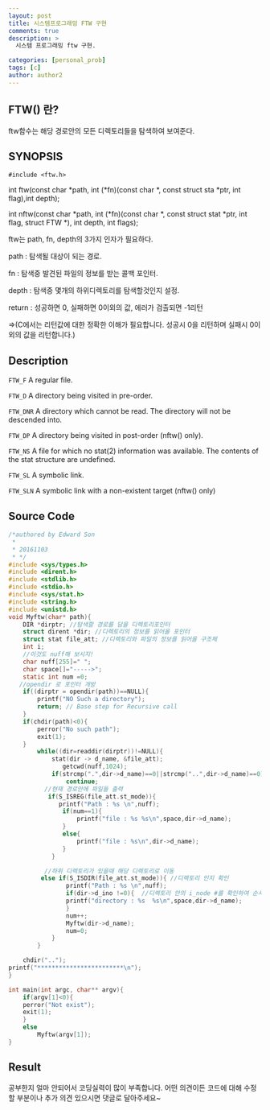```yaml
---
layout: post
title: 시스템프로그래밍 FTW 구현
comments: true
description: >
  시스템 프로그래밍 ftw 구현.

categories: [personal_prob]
tags: [c]
author: author2
---
```

## FTW() 란?

ftw함수는 해당 경로안의 모든 디렉토리들을 탐색하여 보여준다.
## SYNOPSIS


`#include <ftw.h>`

int ftw(const char *path, int (*fn)(const char *, const struct sta *ptr, int flag),int depth);

int nftw(const char *path, int (*fn)(const char *, const struct stat *ptr, int flag, struct FTW *), int depth, int flags);

ftw는 path, fn, depth의 3가지 인자가 필요하다.

path : 탐색될 대상이 되는 경로.

fn : 탐색중 발견된 파일의 정보를 받는 콜백 포인터.

depth : 탐색중 몇개의 하위디렉토리를 탐색할것인지 설정.

return : 성공하면 0, 실패하면 0이외의 값, 에러가 검출되면 -1리턴

=>(C에서는 리턴값에 대한 정확한 이해가 필요합니다. 성공시 0을 리턴하며 실패시 0이외의 값을 리턴합니다.)

## Description
`FTW_F`  A regular file.

`FTW_D`    A directory being visited in pre-order.

`FTW_DNR`  A directory which cannot be read. The directory will not be descended into.

`FTW_DP`  A directory being visited in post-order (nftw() only).

`FTW_NS`   A file for which no stat(2) information was available.  The contents of the stat structure are undefined.

`FTW_SL`  A symbolic link.

`FTW_SLN` A symbolic link with a non-existent target (nftw() only)

## Source Code

```c
/*authored by Edward Son
 * 
 * 20161103
 * */
#include <sys/types.h>
#include <dirent.h>
#include <stdlib.h>
#include <stdio.h>
#include <sys/stat.h>
#include <string.h>
#include <unistd.h>
void Myftw(char* path){
    DIR *dirptr; //탐색할 경로를 담을 디렉토리포인터
    struct dirent *dir; //디렉토리의 정보를 읽어올 포인터
    struct stat file_att; //디렉토리와 파일의 정보를 읽어올 구조체
    int i;
    //이것도 nuff해 보시지!
    char nuff[255]=" ";
    char space[]="----->";
    static int num =0;
   //opendir 로 포인터 개방
    if((dirptr = opendir(path))==NULL){
        printf("NO Such a directory");
        return; // Base step for Recursive call
    }
    if(chdir(path)<0){
        perror("No such path");
        exit(1);
    } 
        while((dir=readdir(dirptr))!=NULL){
            stat(dir -> d_name, &file_att);
               getcwd(nuff,1024);
            if(strcmp(".",dir->d_name)==0||strcmp("..",dir->d_name)==0)
                continue;
          //현재 경로안에 파일들 출력  
           if(S_ISREG(file_att.st_mode)){
              printf("Path : %s \n",nuff);
               if(num==1){
                   printf("file : %s %s\n",space,dir->d_name);
               }
               else{
                   printf("file : %s\n",dir->d_name);
               }
            }

          //하위 디렉토리가 있을때 해당 디렉토리로 이동
         else if(S_ISDIR(file_att.st_mode)){ //디렉토리 인지 확인
                printf("Path : %s \n",nuff);
                if(dir->d_ino !=0){  //디렉토리 안의 i_node #를 확인하여 순서대로 포인터 이동
                printf("directory : %s  %s\n",space,dir->d_name);
                }
                num++;
                Myftw(dir->d_name);
                num=0;
            }
        }

    chdir("..");
printf("************************\n");
}

int main(int argc, char** argv){
    if(argv[1]<0){
    perror("Not exist");
    exit(1);
    }
    else
        Myftw(argv[1]);
}
```


## Result

공부한지 얼마 안되어서 코딩실력이 많이 부족합니다. 어떤 의견이든 코드에 대해 수정할 부분이나 추가 의견 있으시면 댓글로 달아주세요~